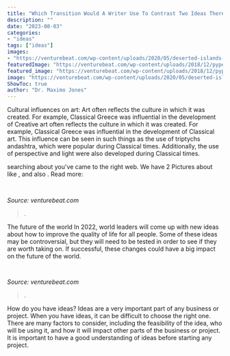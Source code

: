 ```yaml
---
title: "Which Transition Would A Writer Use To Contrast Two Ideas Therefore Furthermore Specifically Although :"
description: ""
date: "2023-08-03"
categories:
- "ideas"
tags: ["ideas"]
images:
- "https://venturebeat.com/wp-content/uploads/2020/05/deserted-islands-devops.png?w=800"
featuredImage: "https://venturebeat.com/wp-content/uploads/2018/12/pypestream-enterprise-messaging-solutions.png?w=539"
featured_image: "https://venturebeat.com/wp-content/uploads/2018/12/pypestream-enterprise-messaging-solutions.png?w=539"
image: "https://venturebeat.com/wp-content/uploads/2020/05/deserted-islands-devops.png?w=800"
ShowToc: true
author: "Dr. Maximo Jones"
---
```



Cultural influences on art: Art often reflects the culture in which it was created. For example, Classical Greece was influential in the development of
Creative art often reflects the culture in which it was created. For example, Classical Greece was influential in the development of Classical art. This influence can be seen in such things as the use of triptychs andashtra, which were popular during Classical times. Additionally, the use of perspective and light were also developed during Classical times.

	

		
searching about  you've came to the right web. We have 2 Pictures about  like ,  and also . Read more:
		
    
## 

<img loading=lazy src="https://venturebeat.com/wp-content/uploads/2020/05/deserted-islands-devops.png?w=800" onerror="this.onerror=null;this.src='https://tse4.mm.bing.net/th?id=OIP.UGt6QPKIHa9PnAKD-gUZaAHaE5&amp;pid=15.1';" alt="">

_Source: venturebeat.com_

>. 

	

The future of the world
In 2022, world leaders will come up with new ideas about how to improve the quality of life for all people. Some of these ideas may be controversial, but they will need to be tested in order to see if they are worth taking on. If successful, these changes could have a big impact on the future of the world.

    
## 

<img loading=lazy src="https://venturebeat.com/wp-content/uploads/2018/12/pypestream-enterprise-messaging-solutions.png?w=539" onerror="this.onerror=null;this.src='https://tse4.mm.bing.net/th?id=OIP.oMRssAO0AkzJPDkbuCh89AHaEc&amp;pid=15.1';" alt="">

_Source: venturebeat.com_

>. 

	

How do you have ideas?
Ideas are a very important part of any business or project. When you have ideas, it can be difficult to choose the right one. There are many factors to consider, including the feasibility of the idea, who will be using it, and how it will impact other parts of the business or project. It is important to have a good understanding of ideas before starting any project.

